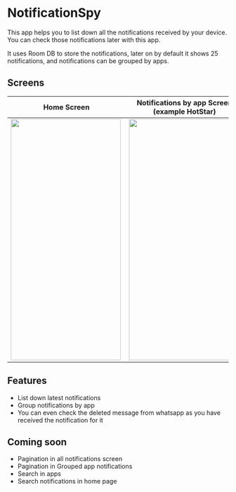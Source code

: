 # NotificationSpy

This app helps you to list down all the notifications received by your device. You can check those notifications later with this app.

It uses Room DB to store the notifications, later on by default it shows 25 notifications, and notifications can be grouped by apps. 

## Screens
Home Screen            |  Notifications by app Screen (example HotStar)| List of Apps Screen | 
:-------------------------:|:-------------------------: | :-------------------------: | 
<a href="url"><img src="https://user-images.githubusercontent.com/42187769/234597559-85877e61-8a88-4364-b6ba-e8fa90f4f844.jpeg" align="left" height="550" width="250" ></a> | <a href="url"><img src="https://user-images.githubusercontent.com/42187769/234597571-dd44b50c-56d0-4caf-987a-df9158a7b05f.jpeg" align="left" height="550" width="250"  ></a> | <a href="url"><img src="https://user-images.githubusercontent.com/42187769/234598046-f8a6fa53-5acb-482d-981e-30183361e12b.jpeg" align="left" height="550" width="250"  ></a> | ![WhatsApp Image 2023-04-26 at 19 22 19 (1)]()

## Features
- List down latest notifications
- Group notifications by app
- You can even check the deleted message from whatsapp as you have received the notification for it

## Coming soon
- Pagination in all notifications screen
- Pagination in Grouped app notifications
- Search in apps
- Search notifications in home page 
